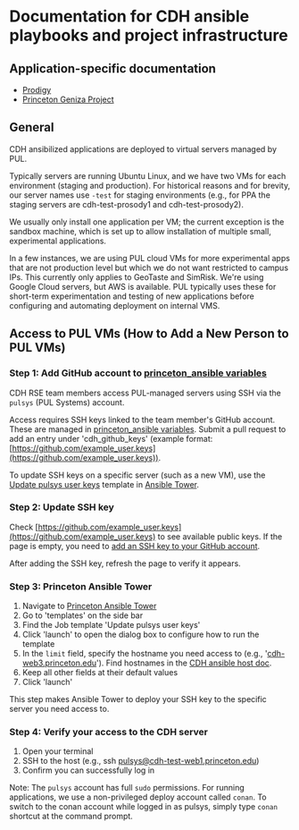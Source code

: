 # Documentation for CDH ansible playbooks and project infrastructure

## Application-specific documentation

- [Prodigy](applications/prodigy.md)
- [Princeton Geniza Project](applications/geniza.md)

## General

CDH ansibilized applications are deployed to virtual servers managed by PUL.

Typically servers are running Ubuntu Linux, and we have two VMs for each environment (staging and production). For historical reasons and for brevity, our server names use `-test` for staging environments (e.g., for PPA the staging servers are cdh-test-prosody1 and cdh-test-prosody2).

We usually only install one application per VM; the current exception is the sandbox machine, which is set up to allow installation of multiple small, experimental applications.

In a few instances, we are using PUL cloud VMs for more experimental apps that are not production level but which we do not want restricted to campus IPs. This currently only applies to GeoTaste and SimRisk. We're using Google Cloud servers, but AWS is available. PUL typically uses these for short-term experimentation and testing of new applications before configuring and automating deployment on internal VMS.

## Access to PUL VMs (How to Add a New Person to PUL VMs)

### Step 1: Add GitHub account to [princeton_ansible variables](https://github.com/pulibrary/princeton_ansible/blob/main/group_vars/all/vars.yml#L115)

CDH RSE team members access PUL-managed servers using SSH via the `pulsys` (PUL Systems) account.

Access requires SSH keys linked to the team member's GitHub account. These are managed in [princeton_ansible variables](https://github.com/pulibrary/princeton_ansible/blob/main/group_vars/all/vars.yml#L115). Submit a pull request to add an entry under 'cdh_github_keys' (example format: [https://github.com/example_user.keys](https://github.com/example_user.keys)).

To update SSH keys on a specific server (such as a new VM), use the [Update pulsys user keys](https://ansible-tower.princeton.edu/#/templates/job_template/17/details) template in [Ansible Tower](https://ansible-tower.princeton.edu/).

### Step 2: Update SSH key

Check [https://github.com/example_user.keys](https://github.com/example_user.keys) to see available public keys. If the page is empty, you need to [add an SSH key to your GitHub account](https://docs.github.com/en/authentication/connecting-to-github-with-ssh/generating-a-new-ssh-key-and-adding-it-to-the-ssh-agent).

After adding the SSH key, refresh the page to verify it appears.

### Step 3: Princeton Ansible Tower

1. Navigate to [Princeton Ansible Tower](https://ansible-tower.princeton.edu/#/home)
2. Go to 'templates' on the side bar
3. Find the Job template 'Update pulsys user keys'
4. Click 'launch' to open the dialog box to configure how to run the template
5. In the `limit` field, specify the hostname you need access to (e.g., '[cdh-web3.princeton.edu](http://cdh-web3.princeton.edu/)'). Find hostnames in the [CDH ansible host doc](https://github.com/Princeton-CDH/cdh-ansible/blob/main/inventory/all_hosts).
6. Keep all other fields at their default values
7. Click 'launch'

This step makes Ansible Tower to deploy your SSH key to the specific server you need access to. 

### Step 4: Verify your access to the CDH server

1. Open your terminal
2. SSH to the host (e.g., ssh [pulsys@cdh-test-web1.princeton.edu](mailto:pulsys@cdh-test-web1.princeton.edu))
3. Confirm you can successfully log in

Note: The `pulsys` account has full `sudo` permissions. For running applications, we use a non-privileged deploy account called `conan`. To switch to the conan account while logged in as pulsys, simply type `conan` shortcut at the command prompt.